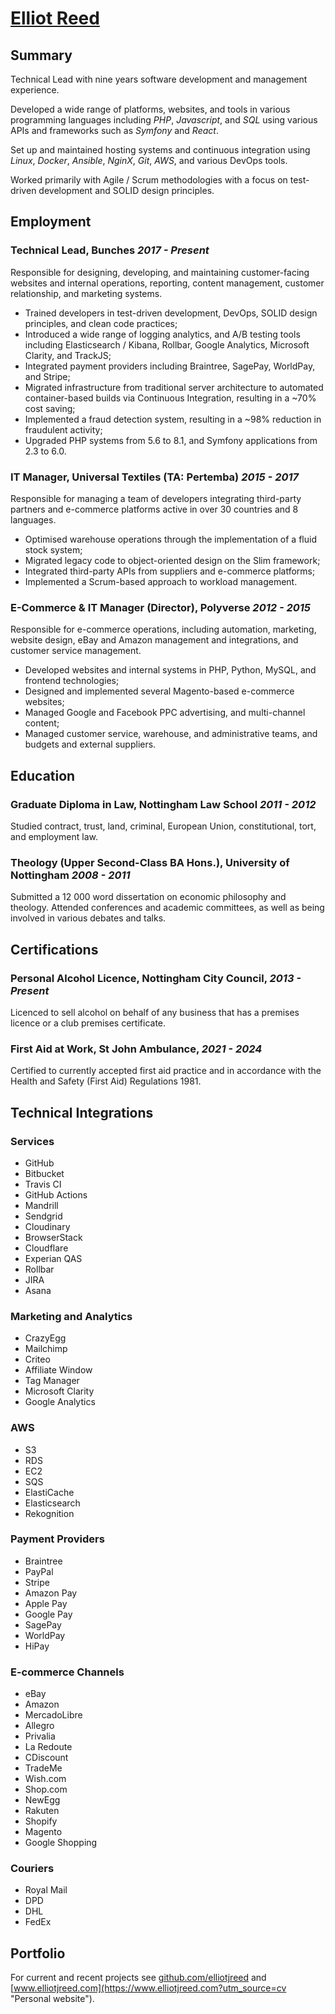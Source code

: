 # [Elliot Reed](https://www.elliotjreed.com?utm_source=cv)

## Summary

Technical Lead with nine years software development and management experience.

Developed a wide range of platforms, websites, and tools in various programming languages including _PHP_, _Javascript_, and _SQL_ using various APIs and frameworks such as _Symfony_ and _React_.

Set up and maintained hosting systems and continuous integration using _Linux_, _Docker_, _Ansible_, _NginX_, _Git_, _AWS_, and various DevOps tools.

Worked primarily with Agile / Scrum methodologies with a focus on test-driven development and SOLID design principles.

## Employment

### **Technical Lead**, Bunches _2017 - Present_

Responsible for designing, developing, and maintaining customer-facing websites and internal operations, reporting, content management, customer relationship, and marketing systems.

- Trained developers in test-driven development, DevOps, SOLID design principles, and clean code practices;
- Introduced a wide range of logging analytics, and A/B testing tools including Elasticsearch / Kibana, Rollbar, Google Analytics, Microsoft Clarity, and TrackJS;
- Integrated payment providers including Braintree, SagePay, WorldPay, and Stripe;
- Migrated infrastructure from traditional server architecture to automated container-based builds via Continuous Integration, resulting in a ~70% cost saving;
- Implemented a fraud detection system, resulting in a ~98% reduction in fraudulent activity;
- Upgraded PHP systems from 5.6 to 8.1, and Symfony applications from 2.3 to 6.0.

### **IT Manager**, Universal Textiles (TA: Pertemba) _2015 - 2017_

Responsible for managing a team of developers integrating third-party partners and e-commerce platforms active in over 30 countries and 8 languages.

- Optimised warehouse operations through the implementation of a fluid stock system;
- Migrated legacy code to object-oriented design on the Slim framework;
- Integrated third-party APIs from suppliers and e-commerce platforms;
- Implemented a Scrum-based approach to workload management.

### **E-Commerce & IT Manager (Director)**, Polyverse _2012 - 2015_

Responsible for e-commerce operations, including automation, marketing, website design, eBay and Amazon management and integrations, and customer service management.

- Developed websites and internal systems in PHP, Python, MySQL, and frontend technologies;
- Designed and implemented several Magento-based e-commerce websites;
- Managed Google and Facebook PPC advertising, and multi-channel content;
- Managed customer service, warehouse, and administrative teams, and budgets and external suppliers.

## Education

### **Graduate Diploma in Law**, Nottingham Law School _2011 - 2012_

Studied contract, trust, land, criminal, European Union, constitutional, tort, and employment law.

### **Theology (Upper Second-Class BA Hons.)**, University of Nottingham _2008 - 2011_

Submitted a 12 000 word dissertation on economic philosophy and theology.
Attended conferences and academic committees, as well as being involved in various debates and talks.

## Certifications

### **Personal Alcohol Licence**, Nottingham City Council, _2013 - Present_

Licenced to sell alcohol on behalf of any business that has a premises licence or a club premises certificate.

### **First Aid at Work**, St John Ambulance, _2021 - 2024_

Certified to currently accepted first aid practice and in accordance with the Health and Safety (First Aid) Regulations 1981.

## Technical Integrations

### Services

- GitHub
- Bitbucket
- Travis CI
- GitHub Actions
- Mandrill
- Sendgrid
- Cloudinary
- BrowserStack
- Cloudflare
- Experian QAS
- Rollbar
- JIRA
- Asana

### Marketing and Analytics

- CrazyEgg
- Mailchimp
- Criteo
- Affiliate Window
- Tag Manager
- Microsoft Clarity
- Google Analytics

### AWS

- S3
- RDS
- EC2
- SQS
- ElastiCache
- Elasticsearch
- Rekognition

### Payment Providers

- Braintree
- PayPal
- Stripe
- Amazon Pay
- Apple Pay
- Google Pay
- SagePay
- WorldPay
- HiPay

### E-commerce Channels

- eBay
- Amazon
- MercadoLibre
- Allegro
- Privalia
- La Redoute
- CDiscount
- TradeMe
- Wish.com
- Shop.com
- NewEgg
- Rakuten
- Shopify
- Magento
- Google Shopping

### Couriers

- Royal Mail
- DPD
- DHL
- FedEx

## Portfolio

For current and recent projects see [github.com/elliotjreed](https://github.com/elliotjreed "GitHub profile") and [www.elliotjreed.com](https://www.elliotjreed.com?utm_source=cv "Personal website").
